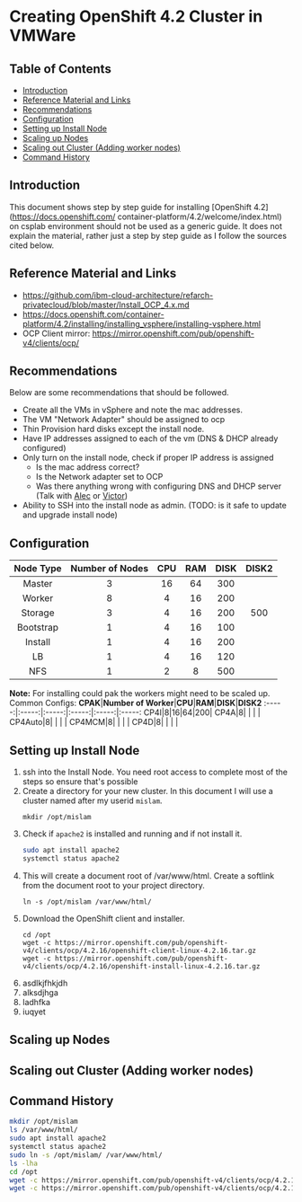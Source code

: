 # Creating OpenShift 4.2 Cluster in VMWare <!-- omit in toc -->

## Table of Contents <!-- omit in toc -->

- [Introduction](#introduction)
- [Reference Material and Links](#reference-material-and-links)
- [Recommendations](#recommendations)
- [Configuration](#configuration)
- [Setting up Install Node](#setting-up-install-node)
- [Scaling up Nodes](#scaling-up-nodes)
- [Scaling out Cluster (Adding worker nodes)](#scaling-out-cluster-adding-worker-nodes)
- [Command History](#command-history)

## Introduction

This document shows step by step guide for installing [OpenShift 4.2](<https://docs.openshift.com/>
container-platform/4.2/welcome/index.html) on csplab environment should not be used as a generic
guide. It does not explain the material, rather just a step by step guide as I follow the sources
cited below.

## Reference Material and Links

- <https://github.com/ibm-cloud-architecture/refarch-privatecloud/blob/master/Install_OCP_4.x.md>
- <https://docs.openshift.com/container-platform/4.2/installing/installing_vsphere/installing-vsphere.html>
- OCP Client mirror: <https://mirror.openshift.com/pub/openshift-v4/clients/ocp/>

## Recommendations

Below are some recommendations that should be followed.

- Create all the VMs in vSphere and note the mac addresses.
- The VM "Network Adapter" should be assigned to ocp
- Thin Provision hard disks except the install node.
- Have IP addresses assigned to each of the vm (DNS & DHCP already configured)
- Only turn on the install node, check if proper IP address is assigned
  - Is the mac address correct?
  - Is the Network adapter set to OCP
  - Was there anything wrong with configuring DNS and DHCP server (Talk with [Alec](https://ibm-cloud.slack.com/team/WCBLF8SRZ) or [Victor](https://ibm-cloud.slack.com/team/W3H1D4WAV))
- Ability to SSH into the install node as admin. (TODO: is it safe to update and upgrade install node)

## Configuration

**Node Type**|**Number of Nodes**|**CPU**|**RAM**|**DISK**|**DISK2**
:-----:|:-----:|:-----:|:-----:|:-----:|:-----:
Master|3|16|64|300|
Worker|8|4|16|200|
Storage|3|4|16|200|500
Bootstrap|1|4|16|100|
Install|1|4|16|200|
LB|1|4|16|120|
NFS|1|2|8|500|

**Note:** For installing could pak the workers might need to be scaled up. Common Configs:
**CPAK**|**Number of Worker**|**CPU**|**RAM**|**DISK**|**DISK2**
:-----:|:-----:|:-----:|:-----:|:-----:|:-----:
CP4I|8|16|64|200|
CP4A|8| | | |
CP4Auto|8| | | |
CP4MCM|8| | | |
CP4D|8| | | |

## Setting up Install Node

1. ssh into the Install Node. You need root access to complete most of the steps so ensure that's possible
2. Create a directory for your new cluster.  In this document I will use a cluster named after my userid `mislam`.
    ```
    mkdir /opt/mislam
    ```
3. Check if `apache2` is installed and running and if not install it.
    ```bash
    sudo apt install apache2
    systemctl status apache2
    ```
4. This will create a document root of /var/www/html.  Create a softlink from the document root to your project directory.
    ```
    ln -s /opt/mislam /var/www/html/
    ```
5. Download the OpenShift client and installer.
    ```
    cd /opt
    wget -c https://mirror.openshift.com/pub/openshift-v4/clients/ocp/4.2.16/openshift-client-linux-4.2.16.tar.gz
    wget -c https://mirror.openshift.com/pub/openshift-v4/clients/ocp/4.2.16/openshift-install-linux-4.2.16.tar.gz
    ```
6. asdlkjfhkjdh
7. alksdjhga
8. ladhfka
9.  iuqyet


## Scaling up Nodes

## Scaling out Cluster (Adding worker nodes)

## Command History

```bash
mkdir /opt/mislam
ls /var/www/html/
sudo apt install apache2
systemctl status apache2
sudo ln -s /opt/mislam/ /var/www/html/
ls -lha
cd /opt
wget -c https://mirror.openshift.com/pub/openshift-v4/clients/ocp/4.2.16/openshift-client-linux-4.2.16.tar.gz
wget -c https://mirror.openshift.com/pub/openshift-v4/clients/ocp/4.2.16/openshift-install-linux-4.2.16.tar.gz

```
